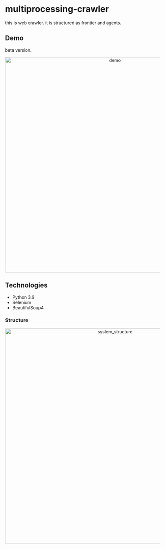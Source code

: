 # multiprocessing-crawler
this is web crawler. it is structured as frontier and agents.

## Demo
beta version.

<p align="center">
  <img src="https://drive.google.com/uc?authuser=0&id=1by8nrP54mSBha885xgyUD036w-geJxFf&export=download" width="700" title="demo">
</p>


## Technologies
* Python 3.6
* Selenium
* BeautifulSoup4

### Structure

<p align="center">
  <img src="https://drive.google.com/uc?authuser=0&id=1hDi99FFqlhj4ja1clWtv2n5CafCAwKsW&export=download" width="700" title="system_structure">
</p>

